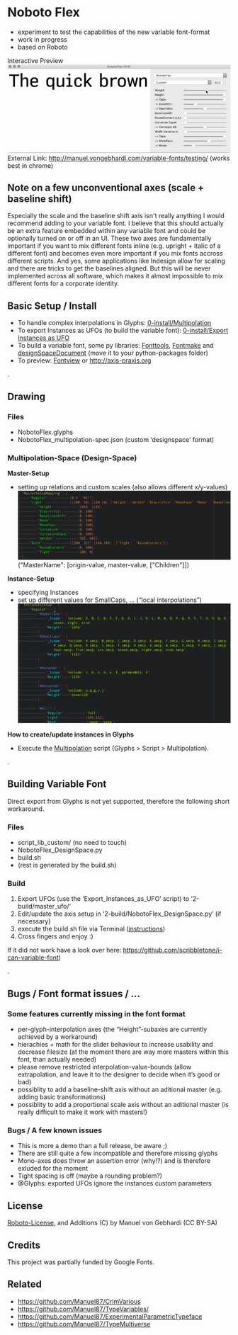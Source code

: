# Noboto Flex
- experiment to test the capabilities of the new variable font-format
- work in progress
- based on Roboto

Interactive Preview
![robotoflex preview](README_media/Preview.gif)
External Link: http://manuel.vongebhardi.com/variable-fonts/testing/ 
(works best in chrome) 

## Note on a few unconventional axes (scale + baseline shift)
Especially the scale and the baseline shift axis isn't really anything I would recommend adding to your variable font. I believe that this should actually be an extra feature embedded within any variable font and could be optionally turned on or off in an UI. These two axes are fundamentally important if you want to mix different fonts inline (e.g. upright + italic of a different font) and becomes even more important if you mix fonts accross different scripts. And yes, some applications like Indesign allow for scaling and there are tricks to get the baselines aligned. But this will be never implemented across all software, which makes it almost impossible to mix different fonts for a corporate identity.

## Basic Setup / Install
- To handle complex interpolations in Glyphs: [0-install/Multipolation](0-install/)
- To export Instances as UFOs (to build the variable font): [0-install/Export Instances as UFO](0-install/)
- To build a variable font, some py libraries: [Fonttools](https://github.com/fonttools/fonttools), [Fontmake](https://github.com/googlei18n/fontmake) and [designSpaceDocument](https://github.com/LettError/designSpaceDocument) (move it to your python-packages folder)
- To preview: [Fontview](https://github.com/googlei18n/fontview/releases) or http://axis-praxis.org

.

## Drawing
### Files
- NobotoFlex.glyphs
- NobotoFlex_multipolation-spec.json (custom ‘designspace’ format)
		
### Multipolation-Space (Design-Space)
**Master-Setup**
- setting up relations and custom scales (also allows different x/y-values)
![robotoflex preview](README_media/Multipolation-JSON_MasterSetupMapping.png)
("MasterName": [origin-value, master-value, ["Children"]])

**Instance-Setup**
- specifying Instances
- set up different values for SmallCaps, ...  (“local interpolations”)
![robotoflex preview](README_media/Multipolation-JSON_GlyphSpecificInterpolations.png)

**How to create/update instances in Glyphs**
- Execute the [Multipolation](0-install/) script (Glyphs > Script > Multipolation).

.

## Building Variable Font
Direct export from Glyphs is not yet supported, therefore the following short workaround.

### Files
- script_lib_custom/ (no need to touch)
- NobotoFlex_DesignSpace.py
- build.sh
- (rest is generated by the build.sh)

### Build
1. Export UFOs (use the ‘Export_Instances_as_UFO’ script) to ‘2-build/master_ufo/’
2. Edit/update the axis setup in ‘2-build/NobotoFlex_DesignSpace.py’ (if necessary)
3. execute the build.sh file via Terminal ([instructions](https://apple.stackexchange.com/questions/235128/how-do-i-run-a-sh-or-command-file-in-terminal))
4. Cross fingers and enjoy :)

If it did not work have a look over here: https://github.com/scribbletone/i-can-variable-font)

.

## Bugs / Font format issues / ...
### Some features currently missing in the font format
- per-glyph-interpolation axes (the “Height”-subaxes are currently achieved by a workaround)
- hierachies + math for the slider behaviour to increase usability and decrease filesize (at the moment there are way more masters within this font, than actually needed) 
- please remove restricted interpolation-value-bounds (allow extrapolation, and leave it to the designer to decide when it’s good or bad)
- possiblity to add a baseline-shift axis without an aditional master (e.g. adding basic transformations)
- possiblity to add a proportional scale axis without an aditional master (is really difficult to make it work with masters!)

### Bugs / A few known issues
- This is more a demo than a full release, be aware ;)
- There are still quite a few incompatible and therefore missing glyphs 
- Mono-axes does throw an assertion error (why!?) and is therefore exluded for the moment
- Tight spacing is off (maybe a rounding problem?)
- @Glyphs: exported UFOs ignore the instances custom parameters

## License
[Roboto-License](https://github.com/google/roboto), and Additions (C) by Manuel von Gebhardi (CC BY-SA)

## Credits
This project was partially funded by Google Fonts.

## Related
- https://github.com/Manuel87/CrimVarious
- https://github.com/Manuel87/TypeVariables/
- https://github.com/Manuel87/ExperimentalParametricTypeface
- https://github.com/Manuel87/TypeMultiverse
